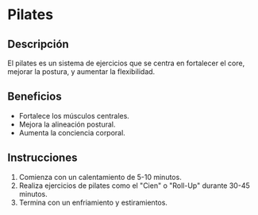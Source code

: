 # Pilates

## Descripción
El pilates es un sistema de ejercicios que se centra en fortalecer el core, mejorar la postura, y aumentar la flexibilidad.


## Beneficios
- Fortalece los músculos centrales.
- Mejora la alineación postural.
- Aumenta la conciencia corporal.

## Instrucciones
1. Comienza con un calentamiento de 5-10 minutos.
2. Realiza ejercicios de pilates como el "Cien" o "Roll-Up" durante 30-45 minutos.
3. Termina con un enfriamiento y estiramientos.

